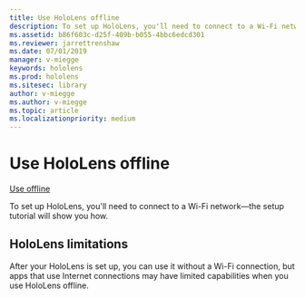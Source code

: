```yaml
---
title: Use HoloLens offline
description: To set up HoloLens, you'll need to connect to a Wi-Fi network
ms.assetid: b86f603c-d25f-409b-b055-4bbc6edcd301
ms.reviewer: jarrettrenshaw
ms.date: 07/01/2019
manager: v-miegge
keywords: hololens
ms.prod: hololens
ms.sitesec: library
author: v-miegge
ms.author: v-miegge
ms.topic: article
ms.localizationpriority: medium
---
```


# Use HoloLens offline

[Use offline](https://support.microsoft.com/en-us/help/12645)


To set up HoloLens, you'll need to connect to a Wi-Fi network—the setup tutorial will show you how.

## HoloLens limitations

After your HoloLens is set up, you can use it without a Wi-Fi connection, but apps that use Internet connections may have limited capabilities when you use HoloLens offline.
